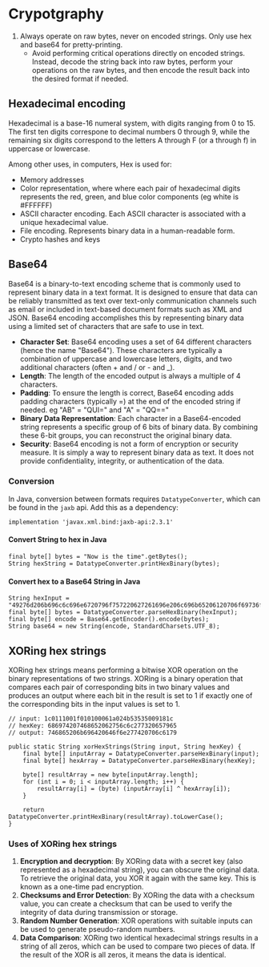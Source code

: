 # Crypotgraphy

1. Always operate on raw bytes, never on encoded strings. Only use hex and base64 for pretty-printing.
	* Avoid performing critical operations directly on encoded strings. Instead, decode the string back into raw bytes, perform your operations on the raw bytes, and then encode the result back into the desired format if needed.

## Hexadecimal encoding

Hexadecimal is a base-16 numeral system, with digits ranging from 0 to 15. The first ten digits correspone to decimal numbers 0 through 9, while the remaining six digits correspond to the letters A through F (or a through f) in uppercase or lowercase.

Among other uses, in computers, Hex is used for:

* Memory addresses
* Color representation, where where each pair of hexadecimal digits represents the red, green, and blue color components (eg white is #FFFFFF)
* ASCII character encoding. Each ASCII character is associated with a unique hexadecimal value.
* File encoding. Represents binary data in a human-readable form.
* Crypto hashes and keys

## Base64

Base64 is a binary-to-text encoding scheme that is commonly used to represent binary data in a text format. It is designed to ensure that data can be reliably transmitted as text over text-only communication channels such as email or included in text-based document formats such as XML and JSON. Base64 encoding accomplishes this by representing binary data using a limited set of characters that are safe to use in text.

* **Character Set**: Base64 encoding uses a set of 64 different characters (hence the name "Base64"). These characters are typically a combination of uppercase and lowercase letters, digits, and two additional characters (often + and / or - and _).
* **Length**: The length of the encoded output is always a multiple of 4 characters.
* **Padding**: To ensure the length is correct, Base64 encoding adds padding characters (typically =) at the end of the encoded string if needed. eg "AB" = "QUI=" and "A" = "QQ=="
* **Binary Data Representation**: Each character in a Base64-encoded string represents a specific group of 6 bits of binary data. By combining these 6-bit groups, you can reconstruct the original binary data.
* **Security**: Base64 encoding is not a form of encryption or security measure. It is simply a way to represent binary data as text. It does not provide confidentiality, integrity, or authentication of the data.

### Conversion

In Java, conversion between formats requires `DatatypeConverter`, which can be found in the `jaxb` api. Add this as a dependency:

```
implementation 'javax.xml.bind:jaxb-api:2.3.1'
```

#### Convert String to hex in Java

```
final byte[] bytes = "Now is the time".getBytes();
String hexString = DatatypeConverter.printHexBinary(bytes);
```

#### Convert hex to a Base64 String in Java

```
String hexInput = "49276d206b696c6c696e6720796f757220627261696e206c696b65206120706f69736f6e6f7573206d757368726f6f6d";
final byte[] bytes = DatatypeConverter.parseHexBinary(hexInput);
final byte[] encode = Base64.getEncoder().encode(bytes);
String base64 = new String(encode, StandardCharsets.UTF_8);
```

## XORing hex strings

XORing hex strings means performing a bitwise XOR operation on the binary representations of two strings. XORing is a binary operation that compares each pair of corresponding bits in two binary values and produces an output where each bit in the result is set to 1 if exactly one of the corresponding bits in the input values is set to 1.

```
// input: 1c0111001f010100061a024b53535009181c
// hexKey: 686974207468652062756c6c277320657965
// output: 746865206b696420646f6e277420706c6179

public static String xorHexStrings(String input, String hexKey) {
    final byte[] inputArray = DatatypeConverter.parseHexBinary(input);
    final byte[] hexArray = DatatypeConverter.parseHexBinary(hexKey);

    byte[] resultArray = new byte[inputArray.length];
    for (int i = 0; i < inputArray.length; i++) {
        resultArray[i] = (byte) (inputArray[i] ^ hexArray[i]);
    }

    return DatatypeConverter.printHexBinary(resultArray).toLowerCase();
}
```

### Uses of XORing hex strings

1. **Encryption and decryption**: By XORing data with a secret key (also represented as a hexadecimal string), you can obscure the original data. To retrieve the original data, you XOR it again with the same key. This is known as a one-time pad encryption.
2. **Checksums and Error Detection**: By XORing the data with a checksum value, you can create a checksum that can be used to verify the integrity of data during transmission or storage.
3. **Random Number Generation**: XOR operations with suitable inputs can be used to generate pseudo-random numbers.
4. **Data Comparison**: XORing two identical hexadecimal strings results in a string of all zeros, which can be used to compare two pieces of data. If the result of the XOR is all zeros, it means the data is identical.